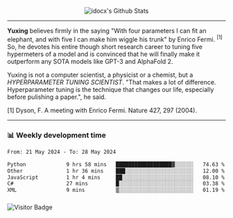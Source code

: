 <div align="center">
    <img align="center" src="https://github-readme-stats.vercel.app/api?username=idocx&show_icons=true&count_private=true&hide_border=true" alt="idocx's Github Stats"></img>
</div>

---

**Yuxing** believes firmly in the saying "With four parameters I can fit an elephant, and with five I can make him wiggle his trunk" by Enrico Fermi. <sup>[1]</sup> So, he devotes his entire though short research career to tuning five hypermeters of a model and is convinced that he will finally make it outperform any SOTA models like GPT-3 and AlphaFold 2.

Yuxing is not a computer scientist, a physicist or a chemist, but a *HYPERPARAMETER TUNING SCIENTIST*. "That makes a lot of difference. Hyperparameter tuning is the technique that changes our life, especially before pulishing a paper.", he said.

[1] Dyson, F. A meeting with Enrico Fermi. Nature 427, 297 (2004).


---

### 📊 Weekly development time
<!--START_SECTION:waka-->

```txt
From: 21 May 2024 - To: 28 May 2024

Python             9 hrs 58 mins   ██████████████████▓░░░░░░   74.63 %
Other              1 hr 36 mins    ███░░░░░░░░░░░░░░░░░░░░░░   12.00 %
JavaScript         1 hr 4 mins     ██░░░░░░░░░░░░░░░░░░░░░░░   08.10 %
C#                 27 mins         █░░░░░░░░░░░░░░░░░░░░░░░░   03.38 %
XML                9 mins          ▒░░░░░░░░░░░░░░░░░░░░░░░░   01.19 %
```

<!--END_SECTION:waka-->

### 

![Visitor Badge](https://visitor-badge.laobi.icu/badge?page_id=idocx.idocx)